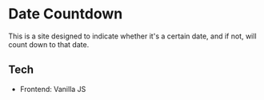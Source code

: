 # Date Countdown
This is a site designed to indicate whether it's a certain date, and if not, will count down to that date.


## Tech

* Frontend: Vanilla JS
